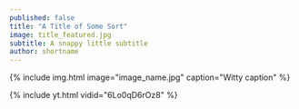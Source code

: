 ```yaml
---
published: false
title: "A Title of Some Sort"
image: title_featured.jpg
subtitle: A snappy little subtitle
author: shortname 
---
```



{% include img.html image="image_name.jpg" caption="Witty caption" %}

{% include yt.html vidid="6Lo0qD6rOz8" %}
